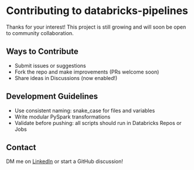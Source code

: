 # Contributing to databricks-pipelines

Thanks for your interest! This project is still growing and will soon be open to community collaboration.

## Ways to Contribute

- Submit issues or suggestions
- Fork the repo and make improvements (PRs welcome soon)
- Share ideas in Discussions (now enabled!)

## Development Guidelines

- Use consistent naming: snake_case for files and variables
- Write modular PySpark transformations
- Validate before pushing: all scripts should run in Databricks Repos or Jobs

## Contact

DM me on [LinkedIn](https://www.linkedin.com/in/brucejenks/) or start a GitHub discussion!